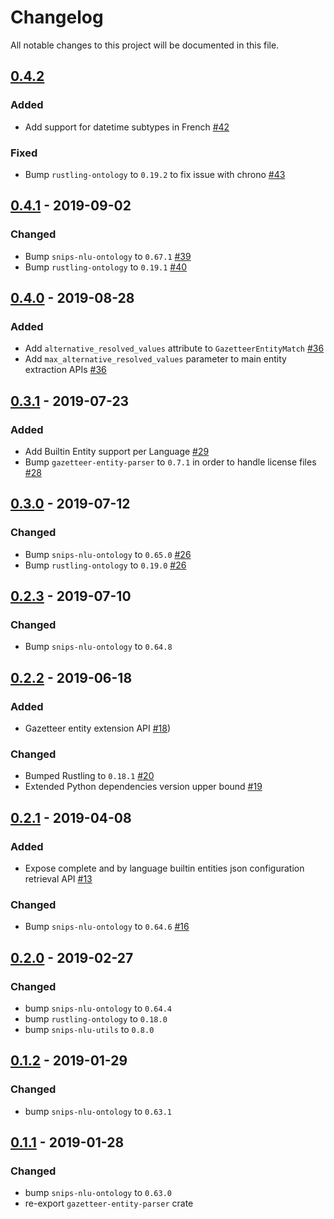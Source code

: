 # Changelog
All notable changes to this project will be documented in this file.

## [0.4.2]
### Added
- Add support for datetime subtypes in French [#42](https://github.com/snipsco/snips-nlu-parsers/pull/42)

### Fixed
- Bump `rustling-ontology` to `0.19.2` to fix issue with chrono [#43](https://github.com/snipsco/snips-nlu-parsers/pull/43)

## [0.4.1] - 2019-09-02
### Changed
- Bump `snips-nlu-ontology` to `0.67.1` [#39](https://github.com/snipsco/snips-nlu-parsers/pull/39)
- Bump `rustling-ontology` to `0.19.1` [#40](https://github.com/snipsco/snips-nlu-parsers/pull/40)

## [0.4.0] - 2019-08-28
### Added
- Add `alternative_resolved_values` attribute to `GazetteerEntityMatch` [#36](https://github.com/snipsco/snips-nlu-parsers/pull/36)
- Add `max_alternative_resolved_values` parameter to main entity extraction APIs [#36](https://github.com/snipsco/snips-nlu-parsers/pull/36)

## [0.3.1] - 2019-07-23
### Added
- Add Builtin Entity support per Language [#29](https://github.com/snipsco/snips-nlu-parsers/pull/29)
- Bump `gazetteer-entity-parser` to `0.7.1` in order to handle license files [#28](https://github.com/snipsco/snips-nlu-parsers/pull/28)

## [0.3.0] - 2019-07-12
### Changed
- Bump `snips-nlu-ontology` to `0.65.0` [#26](https://github.com/snipsco/snips-nlu-parsers/pull/26)
- Bump `rustling-ontology` to `0.19.0`  [#26](https://github.com/snipsco/snips-nlu-parsers/pull/26)

## [0.2.3] - 2019-07-10
### Changed
- Bump `snips-nlu-ontology` to `0.64.8`

## [0.2.2] - 2019-06-18
### Added
- Gazetteer entity extension API [#18](https://github.com/snipsco/snips-nlu-parsers/pull/18))

### Changed
- Bumped Rustling to `0.18.1` [#20](https://github.com/snipsco/snips-nlu-parsers/pull/20)
- Extended Python dependencies version upper bound [#19](https://github.com/snipsco/snips-nlu-parsers/pull/19)

## [0.2.1] - 2019-04-08
### Added
- Expose complete and by language builtin entities json configuration retrieval API [#13](https://github.com/snipsco/snips-nlu-parsers/pull/13)

### Changed
- Bump `snips-nlu-ontology` to `0.64.6` [#16](https://github.com/snipsco/snips-nlu-parsers/pull/16)

## [0.2.0] - 2019-02-27
### Changed
- bump `snips-nlu-ontology` to `0.64.4`
- bump `rustling-ontology` to `0.18.0`
- bump `snips-nlu-utils` to `0.8.0`

## [0.1.2] - 2019-01-29
### Changed
- bump `snips-nlu-ontology` to `0.63.1`

## [0.1.1] - 2019-01-28
### Changed
- bump `snips-nlu-ontology` to `0.63.0`
- re-export `gazetteer-entity-parser` crate

[0.4.2]: https://github.com/snipsco/snips-nlu-parsers/compare/0.4.1...0.4.2
[0.4.1]: https://github.com/snipsco/snips-nlu-parsers/compare/0.4.0...0.4.1
[0.4.0]: https://github.com/snipsco/snips-nlu-parsers/compare/0.3.1...0.4.0
[0.3.1]: https://github.com/snipsco/snips-nlu-parsers/compare/0.3.0...0.3.1
[0.3.0]: https://github.com/snipsco/snips-nlu-parsers/compare/0.2.3...0.3.0
[0.2.3]: https://github.com/snipsco/snips-nlu-parsers/compare/0.2.2...0.2.3
[0.2.2]: https://github.com/snipsco/snips-nlu-parsers/compare/0.2.1...0.2.2
[0.2.1]: https://github.com/snipsco/snips-nlu-parsers/compare/0.2.0...0.2.1
[0.2.0]: https://github.com/snipsco/snips-nlu-parsers/compare/0.1.2...0.2.0
[0.1.2]: https://github.com/snipsco/snips-nlu-parsers/compare/0.1.1...0.1.2
[0.1.1]: https://github.com/snipsco/snips-nlu-parsers/compare/0.1.0...0.1.1
